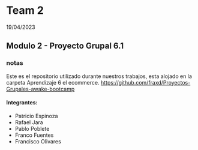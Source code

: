 # Team 2
19/04/2023
## Modulo 2 - Proyecto Grupal 6.1

### notas
Este es el repositorio utilizado durante nuestros trabajos, esta alojado en la carpeta Aprendizaje 6 el ecommerce.
https://github.com/fraxd/Proyectos-Grupales-awake-bootcamp

#### Integrantes:

 - Patricio Espinoza
 - Rafael Jara
 - Pablo Poblete
 - Franco Fuentes 
 - Francisco Olivares

